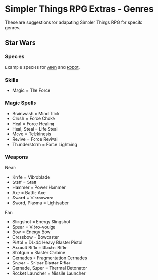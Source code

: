 # Simpler Things RPG Extras - Genres

These are suggestions for adapating Simpler Things RPG for specifc genres.

## Star Wars

### Species

Example species for [Alien](https://medium.com/the-nerd-report/star-wars-top-ten-alien-species-ranked-from-worst-to-best-ed72fe85b870) and [Robot](http://ew.com/movies/star-wars-droids-ranked/).

### Skills

- Magic = The Force

### Magic Spells

- Brainwash = Mind Trick
- Crush = Force Choke
- Heal = Force Healing
- Heal, Steal = Life Steal
- Move = Telekinesis
- Revive = Force Revival
- Thunderstorm = Force Lightning

### Weapons

Near:

- Knife = Vibroblade
- Staff = Staff
- Hammer = Power Hammer
- Axe = Battle Axe
- Sword = Vibrosword
- Sword, Plasma = Lightsaber

Far:

- Slingshot = Energy Slingshot
- Spear = Vibro-voulge
- Bow = Energy Bow
- Crossbow = Bowcaster
- Pistol = DL-44 Heavy Blaster Pistol
- Assault Rifle = Blaster Rifle
- Shotgun = Blaster Carbine
- Gernades = Fragmentation Gernades
- Sniper = Sniper Blaster Rifles
- Gernade, Super = Thermal Detonator
- Rocket Launcher = Missile Launcher

